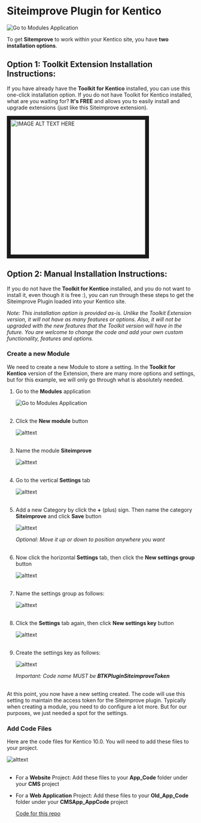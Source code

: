 # Siteimprove Plugin for Kentico
![Go to Modules Application](https://www.bizstream.com/KENTICO-BIZSTREAM/media/Siteimprove-Git/siteimprove-sample-usage.png)

To get **Sitemprove** to work within your Kentico site, you have **two installation options**.

## Option 1: Toolkit Extension Installation Instructions:
If you have already have the **Toolkit for Kentico** installed, you can use this one-click installation option. If you do not have Toolkit for Kentico installed, what are you waiting for? **It's FREE** and allows you to easily install and upgrade extensions (just like this Siteimprove extension).

<a href="https://www.youtube.com/watch?v=bVL35Jmoivo" target="_blank"><img src="http://img.youtube.com/vi/bVL35Jmoivo/0.jpg" 
alt="IMAGE ALT TEXT HERE" width="360" border="10" /></a>


## Option 2: Manual Installation Instructions:
If you do not have the **Toolkit for Kentico** installed, and you do not want to install it, even though it is free :), you can run through these steps to get the Siteimprove Plugin loaded into your Kentico site.

*Note: This installation option is provided as-is. Unlike the Toolkit Extension version, it will not have as many features or options. Also, it will not be upgraded with the new features that the Toolkit version will have in the future. You are welcome to change the code and add your own custom functionality, features and options.*


### Create a new **Module**

We need to create a new Module to store a setting. In the **Toolkit for Kentico** version of the Extension, there are many more options and settings, but for this example, we will only go through what is absolutely needed.

1. Go to the **Modules** application

   ![Go to Modules Application](https://www.bizstream.com/KENTICO-BIZSTREAM/media/Siteimprove-Git/GoToModulesApp.PNG)
   <br/><br/>

2. Click the **New module** button

   ![alttext](https://www.bizstream.com/KENTICO-BIZSTREAM/media/Siteimprove-Git/ClickNewModule.PNG)
   <br/><br/>

3. Name the module **Siteimprove**

   ![alttext](https://www.bizstream.com/KENTICO-BIZSTREAM/media/Siteimprove-Git/NameTheModule.PNG)
   <br/><br/>

4. Go to the vertical **Settings** tab

   ![alttext](https://www.bizstream.com/KENTICO-BIZSTREAM/media/Siteimprove-Git/GoToSettingsVerticalTab.PNG)
   <br/><br/>

5. Add a new Category by click the **+** (plus) sign. Then name the category **Siteimprove** and click **Save** button

   ![alttext](https://www.bizstream.com/KENTICO-BIZSTREAM/media/Siteimprove-Git/CreateSettingsCategory.PNG)

   *Optional: Move it up or down to position anywhere you want*
   <br/><br/>

6. Now click the horizontal **Settings** tab, then click the **New settings group** button

   ![alttext](https://www.bizstream.com/KENTICO-BIZSTREAM/media/Siteimprove-Git/NewSettingsGroup.PNG)
   <br/><br/>

7. Name the settings group as follows:

   ![alttext](https://www.bizstream.com/KENTICO-BIZSTREAM/media/Siteimprove-Git/CreateSettingsGroup.PNG)
   <br/><br/>

8. Click the **Settings** tab again, then click **New settings key** button

   ![alttext](https://www.bizstream.com/KENTICO-BIZSTREAM/media/Siteimprove-Git/ClickNewSettingsKey.PNG)
   <br/><br/>

9. Create the settings key as follows:

   ![alttext](https://www.bizstream.com/KENTICO-BIZSTREAM/media/Siteimprove-Git/NewSettingsKey.PNG)

   *Important: Code name MUST be **BTKPluginSiteimproveToken***
   <br/><br/>

At this point, you now have a new setting created. The code will use this setting to maintain the access token for the Siteimprove plugin. Typically when creating a module, you need to do configure a lot more. But for our purposes, we just needed a spot for the settings.


### Add Code Files
Here are the code files for Kentico 10.0. You will need to add these files to your project.

![alttext](https://www.bizstream.com/KENTICO-BIZSTREAM/media/Siteimprove-Git/FileList.PNG)
<br/><br/>

* For a **Website** Project:
  Add these files to your **App_Code** folder under your **CMS** project

* For a **Web Application** Project:
  Add these files to your **Old_App_Code** folder under your **CMSApp_AppCode** project

   [Code for this repo](https://github.com/bizstream-markschmidt/siteimprove-for-kentico/tree/master/App_Code)

